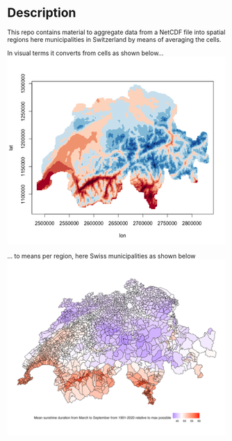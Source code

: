 # Description
This repo contains material to aggregate data from a NetCDF file into spatial regions here municipalities in Switzerland by means of averaging the cells.

In visual terms it converts from cells as shown below...
![origin](/output/origin.png)

... to means per region, here Swiss municipalities as shown below\
![destination](/output/destination.png)
